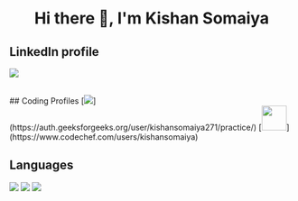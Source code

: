 <h1 align="center">Hi there 👋, I'm Kishan Somaiya</h1>

## LinkedIn profile
[<img src="https://img.icons8.com/fluent/48/000000/linkedin.png" />](https://www.linkedin.com/in/kishan-somaiya-9825a3192/)

<br />
## Coding Profiles
[<img margin="0 10px" src="https://img.icons8.com/color/48/000000/GeeksforGeeks.png" on />](https://auth.geeksforgeeks.org/user/kishansomaiya271/practice/) [<img margin="0 10px" width="44px" height="44px" src="https://i.pinimg.com/originals/c5/d9/fc/c5d9fc1e18bcf039f464c2ab6cfb3eb6.jpg" />](https://www.codechef.com/users/kishansomaiya)


## Languages
<img  margin="0 15px" src="https://img.icons8.com/color/48/000000/c-plus-plus-logo.png" /> <img  margin="0 15px" src="https://img.icons8.com/color/48/000000/javascript.png" /> <a href="kishansomaiya271.netlify.app"><img  margin="0 15px" src="https://img.icons8.com/color/48/000000/python.png" /></a>


